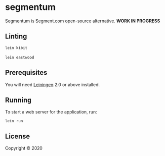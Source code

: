 # segmentum

Segmentum is Segment.com open-source alternative. **WORK IN PROGRESS**

## Linting
`lein kibit`<br/> <br/>
`lein eastwood`

## Prerequisites

You will need [Leiningen][1] 2.0 or above installed.

[1]: https://github.com/technomancy/leiningen

## Running

To start a web server for the application, run:

    lein run 

## License

Copyright © 2020

